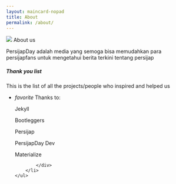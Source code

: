 ```yaml
---
layout: maincard-nopad
title: About
permalink: /about/
---
```

<div class="card-image">
	<img src="https://lh3.googleusercontent.com/z17y_Ir8h000gUyzNRWgPgE_X4UvGvGStstO-PFXOgiZeVi3gFTIkK-mNGG78YDb7yqHW_kNhrbmxeh_SzWeL6GHEM3ktGW_RvHf0bqwtpshlVZvDIQwYb6qFepByFZ0BP-5WEQc-WkV-Fig5hUBHvrEy4TQNx4jcL9G_mXE5xNSqjry6HB-WfSmNmD-xrIYizps8zsMdhqsuKy1ln-fxaZPoCysKMJEUlrjxQZ12rbnt_uYE5bPqRRRESPTleYk-isQXHpy1FTgBwG7N37JGRCg4qidlhiWkauaMUZahodiPrfakF-nW4nsXeMFLcw4GtZ_-GdMNfZBNGNlKIMvaQmYwf8cGB_rIrrmeF9ZqWFq0XBcdeOJtTKsDfgrdbQV6CuYASxZn0oA3D7118iu_f_8ihphZktbaLtAYnd-2Obca8hxASboaI3Yrprv6f03RX-9-Fpec8rYc_GduOf90dYcL3MnVHl7oi1LSYgibKvr5ZEvoZZFIMt7ND5FsTinlMTzc0-rdUQZ9g5efv5JFYZWBwnaJLYB4tc_WiU7imh42TzgutKDYtT6WKnwC6jciCDvNf4eaZkNjrNT0wrLFEYOAARZ_DjLkxkBdCRZYVxUv7Ke2H7NWPZfxZ39CNU532JOuIbBB3SlFs1Qjd-KI0ByJT6Mmko=w474-h190-no">
	<span class="card-title">About us</span>
</div>
<div class="card-content">
	<p>PersijapDay adalah media yang semoga bisa memudahkan para persijapfans untuk mengetahui berita terkini tentang persijap<br>
	<h5>Thank you list</h5>
	<p>This is the list of all the projects/people who inspired and helped us</p>
	<ul class="collapsible psjp-lighter-bg collapsible-noborder">
		<li>
			<div class="collapsible-header collapsible-noborder psjp-lighter-bg">
				<i class="material-icons">favorite</i>
			Thanks to:</div>
			<div class="collapsible-body collapsible-noborder shishu-midlight-bg">
		<p>Jekyll</p>
		<p>Bootleggers</p>
		<p>Persijap</p>
		<p>PersijapDay Dev</p>
		<p>Materialize</p>
		
			</div>
		</li>
	</ul>
</div>